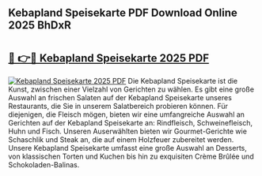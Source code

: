 ## Kebapland Speisekarte PDF Download Online 2025 BhDxR

# <h2><a href="http://gcanc6x.nevu.top/?p=Kebapland+Speisekarte">🔗 👉🔴 Kebapland Speisekarte 2025 PDF</a></h2>

[![Kebapland Speisekarte 2025 PDF](https://i.imgur.com/dBaPXMq.png)](http://gcanc6x.nevu.top/?p=Kebapland+Speisekarte)
Die Kebapland Speisekarte ist die Kunst, zwischen einer Vielzahl von Gerichten zu wählen. Es gibt eine große Auswahl an frischen Salaten auf der Kebapland Speisekarte unseres Restaurants, die Sie in unserem Salatbereich probieren können. Für diejenigen, die Fleisch mögen, bieten wir eine umfangreiche Auswahl an Gerichten auf der Kebapland Speisekarte an: Rindfleisch, Schweinefleisch, Huhn und Fisch. Unseren Auserwählten bieten wir Gourmet-Gerichte wie Schaschlik und Steak an, die auf einem Holzfeuer zubereitet werden. Unsere Kebapland Speisekarte umfasst eine große Auswahl an Desserts, von klassischen Torten und Kuchen bis hin zu exquisiten Crème Brûlée und Schokoladen-Balinas.
